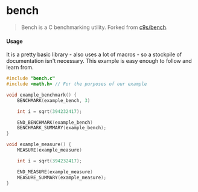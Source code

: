bench
=====

> Bench is a C benchmarking utility. Forked from [c9s/bench](https://github.com/c9s/bench).

#### Usage
It is a pretty basic library - also uses a lot of macros - so a stockpile of documentation isn't necessary. This example is easy enough to follow and learn from.
```c
#include "bench.c"
#include <math.h> // For the purposes of our example

void example_benchmark() {
    BENCHMARK(example_bench, 3)

    int i = sqrt(394232417);

    END_BENCHMARK(example_bench)
    BENCHMARK_SUMMARY(example_bench);
}

void example_measure() {
    MEASURE(example_measure)

    int i = sqrt(394232417);

    END_MEASURE(example_measure)
    MEASURE_SUMMARY(example_measure);
}
```